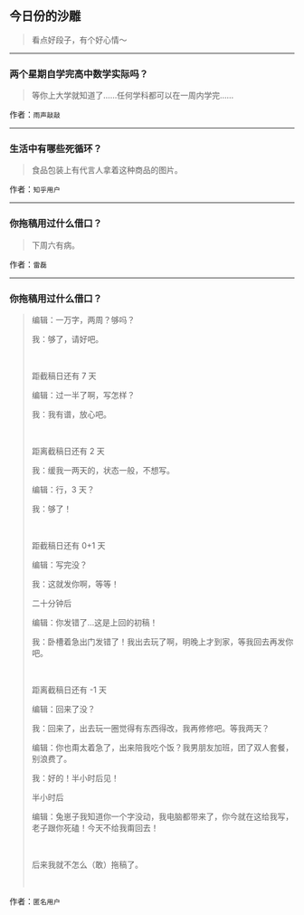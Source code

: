 ## 今日份的沙雕

> 看点好段子，有个好心情～


 
---

### 两个星期自学完高中数学实际吗？

> 等你上大学就知道了……任何学科都可以在一周内学完……


作者：`雨声敲敲`

---

### 生活中有哪些死循环？

> 食品包装上有代言人拿着这种商品的图片。


作者：`知乎用户`

---

### 你拖稿用过什么借口？

> 下周六有病。


作者：`雷磊`

---

### 你拖稿用过什么借口？

> 编辑：一万字，两周？够吗？
> 
> 我：够了，请好吧。
> 
>  
> 
> 距截稿日还有 7 天
> 
> 编辑：过一半了啊，写怎样？
> 
> 我：我有谱，放心吧。
> 
>  
> 
> 距离截稿日还有 2 天
> 
> 我：缓我一两天的，状态一般，不想写。
> 
> 编辑：行，3 天？
> 
> 我：够了！
> 
>  
> 
> 距截稿日还有 0+1 天
> 
> 编辑：写完没？
> 
> 我：这就发你啊，等等！
> 
> 二十分钟后
> 
> 编辑：你发错了…这是上回的初稿！
> 
> 我：卧槽着急出门发错了！我出去玩了啊，明晚上才到家，等我回去再发你吧。
> 
>  
> 
> 距离截稿日还有 -1 天
> 
> 编辑：回来了没？
> 
> 我：回来了，出去玩一圈觉得有东西得改，我再修修吧。等我两天？
> 
> 编辑：你也甭太着急了，出来陪我吃个饭？我男朋友加班，团了双人套餐，别浪费了。
> 
> 我：好的！半小时后见！
> 
> 半小时后
> 
> 编辑：兔崽子我知道你一个字没动，我电脑都带来了，你今就在这给我写，老子跟你死磕！今天不给我甭回去！
> 
>  
> 
> 后来我就不怎么（敢）拖稿了。
> 
>  


作者：`匿名用户`